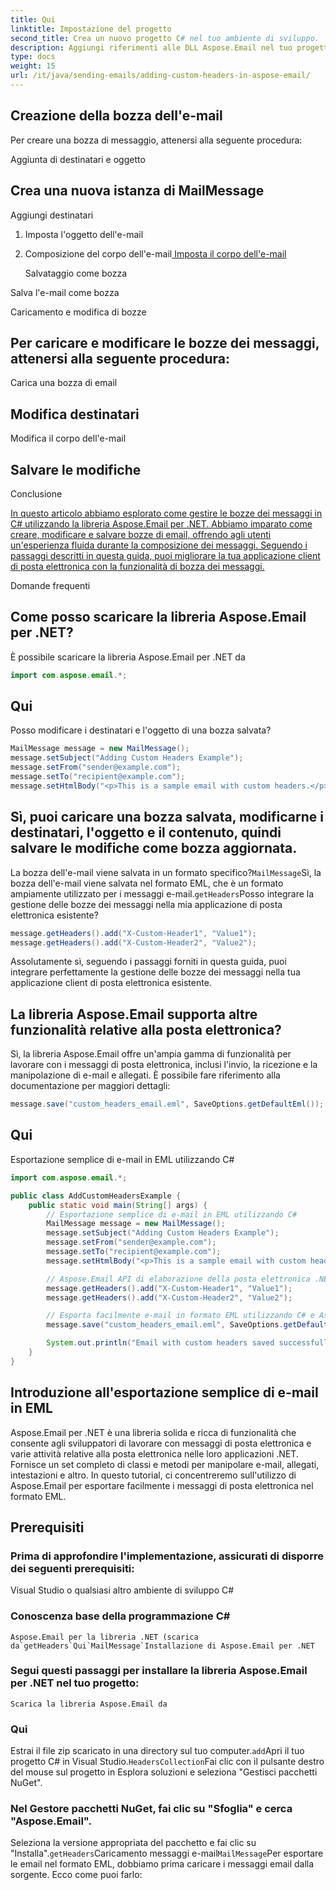 ```yaml
---
title: Qui
linktitle: Impostazione del progetto
second_title: Crea un nuovo progetto C# nel tuo ambiente di sviluppo.
description: Aggiungi riferimenti alle DLL Aspose.Email nel tuo progetto.
type: docs
weight: 15
url: /it/java/sending-emails/adding-custom-headers-in-aspose-email/
---
```


## Creazione della bozza dell'e-mail

Per creare una bozza di messaggio, attenersi alla seguente procedura:

Aggiunta di destinatari e oggetto

##  Crea una nuova istanza di MailMessage

 Aggiungi destinatari

1.  Imposta l'oggetto dell'e-mail

2. Composizione del corpo dell'e-mail[ Imposta il corpo dell'e-mail](https://releases.aspose.com/email/java/)

   Salvataggio come bozza

 Salva l'e-mail come bozza

Caricamento e modifica di bozze

## Per caricare e modificare le bozze dei messaggi, attenersi alla seguente procedura:

 Carica una bozza di email

##  Modifica destinatari

 Modifica il corpo dell'e-mail

##  Salvare le modifiche

Conclusione

[In questo articolo abbiamo esplorato come gestire le bozze dei messaggi in C# utilizzando la libreria Aspose.Email per .NET. Abbiamo imparato come creare, modificare e salvare bozze di email, offrendo agli utenti un'esperienza fluida durante la composizione dei messaggi. Seguendo i passaggi descritti in questa guida, puoi migliorare la tua applicazione client di posta elettronica con la funzionalità di bozza dei messaggi.](https://releases.aspose.com/email/java/)

Domande frequenti

## Come posso scaricare la libreria Aspose.Email per .NET?

 È possibile scaricare la libreria Aspose.Email per .NET da

```java
import com.aspose.email.*;
```

## Qui

Posso modificare i destinatari e l'oggetto di una bozza salvata?

```java
MailMessage message = new MailMessage();
message.setSubject("Adding Custom Headers Example");
message.setFrom("sender@example.com");
message.setTo("recipient@example.com");
message.setHtmlBody("<p>This is a sample email with custom headers.</p>");
```

## Sì, puoi caricare una bozza salvata, modificarne i destinatari, l'oggetto e il contenuto, quindi salvare le modifiche come bozza aggiornata.

La bozza dell'e-mail viene salvata in un formato specifico?`MailMessage`Sì, la bozza dell'e-mail viene salvata nel formato EML, che è un formato ampiamente utilizzato per i messaggi e-mail.`getHeaders`Posso integrare la gestione delle bozze dei messaggi nella mia applicazione di posta elettronica esistente?

```java
message.getHeaders().add("X-Custom-Header1", "Value1");
message.getHeaders().add("X-Custom-Header2", "Value2");
```

Assolutamente sì, seguendo i passaggi forniti in questa guida, puoi integrare perfettamente la gestione delle bozze dei messaggi nella tua applicazione client di posta elettronica esistente.

## La libreria Aspose.Email supporta altre funzionalità relative alla posta elettronica?

 Sì, la libreria Aspose.Email offre un'ampia gamma di funzionalità per lavorare con i messaggi di posta elettronica, inclusi l'invio, la ricezione e la manipolazione di e-mail e allegati. È possibile fare riferimento alla documentazione per maggiori dettagli:

```java
message.save("custom_headers_email.eml", SaveOptions.getDefaultEml());
```

## Qui

 Esportazione semplice di e-mail in EML utilizzando C#

```java
import com.aspose.email.*;

public class AddCustomHeadersExample {
    public static void main(String[] args) {
        // Esportazione semplice di e-mail in EML utilizzando C#
        MailMessage message = new MailMessage();
        message.setSubject("Adding Custom Headers Example");
        message.setFrom("sender@example.com");
        message.setTo("recipient@example.com");
        message.setHtmlBody("<p>This is a sample email with custom headers.</p>");

        // Aspose.Email API di elaborazione della posta elettronica .NET
        message.getHeaders().add("X-Custom-Header1", "Value1");
        message.getHeaders().add("X-Custom-Header2", "Value2");

        // Esporta facilmente e-mail in formato EML utilizzando C# e Aspose.Email per .NET. Impara passo dopo passo con esempi di codice sorgente.
        message.save("custom_headers_email.eml", SaveOptions.getDefaultEml());

        System.out.println("Email with custom headers saved successfully.");
    }
}
```

## Introduzione all'esportazione semplice di e-mail in EML

Aspose.Email per .NET è una libreria solida e ricca di funzionalità che consente agli sviluppatori di lavorare con messaggi di posta elettronica e varie attività relative alla posta elettronica nelle loro applicazioni .NET. Fornisce un set completo di classi e metodi per manipolare e-mail, allegati, intestazioni e altro. In questo tutorial, ci concentreremo sull'utilizzo di Aspose.Email per esportare facilmente i messaggi di posta elettronica nel formato EML.


## Prerequisiti

### Prima di approfondire l'implementazione, assicurati di disporre dei seguenti prerequisiti:
   Visual Studio o qualsiasi altro ambiente di sviluppo C#

### Conoscenza base della programmazione C#
    Aspose.Email per la libreria .NET (scarica da`getHeaders`Qui`MailMessage`Installazione di Aspose.Email per .NET

### Segui questi passaggi per installare la libreria Aspose.Email per .NET nel tuo progetto:
    Scarica la libreria Aspose.Email da

### Qui
   Estrai il file zip scaricato in una directory sul tuo computer.`add`Apri il tuo progetto C# in Visual Studio.`HeadersCollection`Fai clic con il pulsante destro del mouse sul progetto in Esplora soluzioni e seleziona "Gestisci pacchetti NuGet".

### Nel Gestore pacchetti NuGet, fai clic su "Sfoglia" e cerca "Aspose.Email".
   Seleziona la versione appropriata del pacchetto e fai clic su "Installa".`getHeaders`Caricamento messaggi e-mail`MailMessage`Per esportare le email nel formato EML, dobbiamo prima caricare i messaggi email dalla sorgente. Ecco come puoi farlo: